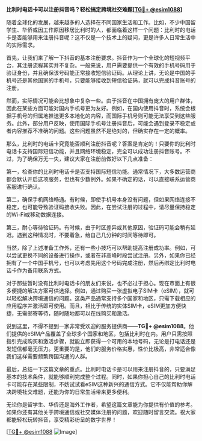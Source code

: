 **比利时电话卡可以注册抖音吗？轻松搞定跨境社交难题[[TG💪+ @esim1088](https://t.me/s/esim1088)]**

随着全球化的发展，越来越多的人选择在不同国家生活和工作。比如，不少中国留学生、华侨或因工作原因移居比利时的人，都面临着这样一个问题：比利时的电话卡是否能够用来注册抖音呢？这不仅是一个技术上的疑问，更是许多人日常生活中的实际需求。

首先，让我们来了解一下抖音的基本注册要求。抖音作为一个全球化的短视频平台，其注册流程其实并不复杂。一般来说，用户需要提供一个有效的手机号码用于验证身份，并且确保该号码能正常接收短信验证码。从理论上讲，无论是中国的手机号还是其他国家的手机号，只要能够接收到短信验证码，就可以完成抖音账号的注册。

然而，实际情况可能会比想象中复杂一些。由于抖音在中国拥有庞大的用户群体，因此在某些方面可能对国内手机号更为友好。例如，在国内使用抖音时，系统会根据手机号的归属地推送更多本地化的内容，而国际手机号则可能无法享受到这些服务。此外，部分用户反映，使用国际手机号注册抖音后，可能会遇到登录不稳定或者内容推荐不准确的问题。这些问题虽然不是绝对的，但确实存在一定的概率。

那么，比利时的电话卡究竟能否顺利注册抖音呢？答案是肯定的！只要你的比利时电话卡支持国际短信功能，并且网络环境稳定，完全可以成功注册抖音账号。不过，为了确保万无一失，建议大家在注册前做好以下几点准备：

第一，检查你的比利时电话卡是否支持国际短信功能。通常情况下，大多数运营商都会默认开启这项服务，但也有少数例外。如果不确定的话，可以直接联系运营商客服进行确认。

第二，确保手机网络畅通。有时候，即使手机号本身没有问题，但如果网络连接不稳定，也可能导致验证码接收失败。因此，在尝试注册的过程中，请尽量保持稳定的Wi-Fi或移动数据连接。

第三，耐心等待验证码。有时候，由于时区差异或其他原因，验证码可能会稍有延迟。遇到这种情况时，不要着急，给自己几分钟的时间等待即可。

当然，除了上述准备工作外，还有一些小技巧可以帮助提高注册成功率。例如，可以尝试更换不同的设备进行操作，或者在非高峰时段尝试注册。另外，如果你已经拥有了一个中国手机号，也可以考虑先用这个号码完成注册，然后再绑定比利时电话卡作为备用联系方式。

对于那些暂时没有比利时电话卡的朋友们来说，也不必过于担心。现在市面上有很多便捷的解决方案可供选择。例如，通过购买一张虚拟电子SIM卡（eSIM），就可以轻松解决跨境通信的问题。这类产品通常支持多个国家和地区，只需下载相应的应用程序并激活即可使用。而且，相比于传统的实体SIM卡，eSIM更加方便快捷，无需邮寄等待，随时随地都可以在线购买和激活。

说到这里，不得不提到一家非常受欢迎的服务提供商——**TG💪+ @esim1088**。他们提供的eSIM产品覆盖了全球多个国家和地区，包括比利时在内。用户只需按照指引完成购买和激活步骤，就能立即获得一个可用的本地号码，无论是打电话还是发短信都毫无压力。更重要的是，他们的服务价格实惠，性价比极高，非常适合像我们这样需要频繁跨国沟通的人群。

最后，总结一下这篇文章的重点。比利时电话卡是可以用来注册抖音的，只要满足基本的技术条件，就能够顺利完成整个过程。同时，如果你担心自己的比利时电话卡可能存在某些限制，不妨试试看eSIM这种新兴的通信方式。它不仅能帮助你解决跨境社交难题，还能为你的日常生活带来更多便利。

无论你是留学生、华侨还是海外工作者，希望这篇文章能为你提供有价值的参考。如果你还有其他关于跨境通信或社交媒体注册的问题，欢迎随时留言交流。祝大家都能轻松玩转抖音，享受精彩纷呈的数字世界！

[[TG💪+ @esim1088](https://t.me/s/esim1088) ![Image](https://i.postimg.cc/4NQfJmqS/Snipaste-2025-05-13-00-14-12.png)]